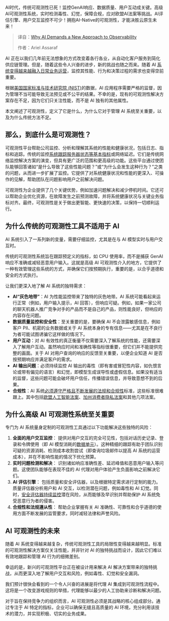 
<!--
title: 为什么人工智能需要一种新的可观测性方法
cover: https://cdn.thenewstack.io/media/2025/06/b13c639e-olumuyiwa-sobowale-kqidjlbcgha-unsplash-scaled.jpg
summary: AI时代，传统可观测性已死！监控GenAI响应、数据质量、用户互动成关键。高级AI可观测性系统，实时检测毒性、幻觉，保障合规，应对欧盟AI法案等挑战。AI评估引擎、用户交互监控不可少！拥抱AI-Native的可观测性，才能决胜云原生未来！
-->

AI时代，传统可观测性已死！监控GenAI响应、数据质量、用户互动成关键。高级AI可观测性系统，实时检测毒性、幻觉，保障合规，应对欧盟AI法案等挑战。AI评估引擎、用户交互监控不可少！拥抱AI-Native的可观测性，才能决胜云原生未来！

> 译自：[Why AI Demands a New Approach to Observability](https://thenewstack.io/why-ai-demands-a-new-approach-to-observability/)
> 
> 作者：Ariel Assaraf

AI 正在以我们几年前无法想象的方式改变着各行各业，从自动化客户服务到简化供应链管理。但是，随着这些令人兴奋的进步，新的挑战也随之而来。随着 AI [系统变得越来越融入日常业务运营](https://thenewstack.io/new-ai-pcs-let-businesses-deploy-low-cost-private-and-secure-ai-systems/)，监控其性能、行为和决策过程的需求也变得空前重要。

根据[美国国家标准与技术研究院 (NIST)](https://www.nist.gov/itl/ai-risk-management-framework)的数据，AI 应用程序需要严格的监督，因为管理不当可能导致无法预见或不公平的结果。不幸的是，现有的可观测性解决方案存在不足，因为它们只关注性能，而不是 AI 独有的其他属性。

本文阐述了可观测性，定义了它是什么，为什么它对于管理 AI 系统至关重要，以及为什么传统方法不足。

## 那么，到底什么是可观测性？

可观测性平台帮助公司监控、分析和理解其系统的性能和健康状况，包括日志、指标和追踪。传统的监控[系统跟踪服务器状态等基本指标](https://thenewstack.io/cachet-the-open-source-status-page-system-for-tracking-servers/)或网络延迟。它们是传统网络监控解决方案的演变，但具有更广泛的范围和更高级的功能。这些平台通过使团队能够回答诸如“是什么导致了这些性能问题？”或“为什么会发生这种行为？”之类的问题，从而进一步扩展了监控。它提供了对系统健康状况和性能的更深入、可操作的见解，帮助团队在问题影响用户之前解决问题。

可观测性为企业提供了几个关键优势，例如加速问题解决和减少停机时间。它还可以帮助企业优化资源，在故障发生之前预测故障，并将系统健康状况与关键业务指标对齐。最终，可观测性是关于做出更智能、更快速的决策，以保持一切顺利运行。

## 为什么传统的可观测性工具不适用于 AI

AI 系统引入了一系列新的变量，需要仔细监控，尤其是在与 AI 模型实时与用户交互时。

传统的可观测性系统旨在跟踪预定义的指标，如 CPU 使用率，而不是捕获 GenAI 响应不准确或减轻恶意用户输入。这就是高级 AI 可观测性介入的地方，它提供了一种有效管理这些系统的方式，并确保它们按预期执行，重要的是，以合乎道德和安全的方式执行。

让我们更深入地了解 AI 系统的独特需求：

- **AI“灰色地带”**：AI 为性能监控带来了独特的灰色地带。AI 系统可能看起来运行正常（例如，用户输入提示，AI 回答），但响应可疑。例如，如果一家公司的聊天机器人推广竞争对手的产品而不是自己的产品，则性能良好，但响应的内容存在问题。
- **数据质量监控和安全性**：至关重要的是，要确保 AI 不会泄露敏感信息，例如客户 PII、机密的业务数据或关于 AI 系统本身的专有信息——尤其是在不良行为者可能试图诱骗它这样做的情况下。
- **用户互动**：对 AI 有效性的真正衡量不仅需要深入了解系统的性能，还需要深入了解用户互动。虽然响应时间和准确性等指标很重要，但它们并不能提供完整的画面。关于 AI 对用户查询的响应的反馈至关重要，以便企业知道 AI 是否按预期响应并满足客户的需求。
- **AI 输出问题**：必须持续监控 AI 输出的毒性（即有害或冒犯性内容，如仇恨言论或带有偏见的语言）和幻觉，即模型生成误导性或虚假信息。如果没有适当的监督，这些问题可能会破坏用户信任，传播错误信息，并导致意想不到的后果。
- **合规性**：AI 系统[必须遵守严格且不断发展的法规和合规性](https://thenewstack.io/building-privacy-aware-ai-software-with-vector-databases/)标准，这些标准很难跟上。其中包括[欧盟人工智能法案](https://artificialintelligenceact.eu/)、[加州消费者隐私法案](https://oag.ca.gov/privacy/ccpa)和其他几项法案。

## 为什么高级 AI 可观测性系统至关重要

专门为 AI 系统量身定制的可观测性工具通过以下功能解决这些独特的风险：

1. **全面的用户交互监控**： 提供对用户交互的完全可见性，包括对话历史记录、登录和令牌使用（即 AI 模型消耗的[数据单元](https://thenewstack.io/data-modeling-part-2-method-for-time-series-databases/)）。这种精细的跟踪有助于团队识别可疑的资源消耗、检测成本收割尝试（即查询垃圾邮件以提高 AI 系统的运营成本），并在不影响性能的情况下优化预算。
2. **实时问题检测和解决**： 识别诸如响应准确性差、延迟峰值和恶意用户输入等问题。这使团队能够在表现不佳的 AI 代理对用户体验产生负面影响之前解决它们。
3. **AI 评估引擎**： 包括质量和安全评估器，以及根据特定需求进行定制的能力。质量评估器分析用户和 AI 交互，以检测潜在问题，例如毒性和 AI 幻觉。同时，[安全评估器持续监控](https://thenewstack.io/continuous-security-and-monitoring-from-a-cisos-perspective/)潜在风险，从而能够及早识别并帮助保护 AI 系统免受恶意行为者的侵害。
4. **合规性和法规遵从性**： 帮助企业掌握有关 AI 准确性、可靠性和合乎道德的使用方面不断发展的监管要求，同时减轻法律和声誉风险。

## AI 可观测性的未来

随着 AI 系统变得越来越复杂，传统可观测性工具的局限性变得越来越明显。标准的可观测性解决方案仅关注性能，并非针对 AI 的独特挑战而设计，因此它们难以有效地跟踪和管理 AI 行为的细微差别。

幸运的是，新兴的可观测性平台正在被设计用来解决 AI 解决方案带来的独特挑战，从而更深入地了解用户交互和风险，例如毒性、幻觉和安全漏洞。

我们预计很快会看到的一个令人兴奋的进展是将代理 AI 集成到可观测性流程中。这将是一个改变游戏规则的举措，代理能够以最少的人工协助来诊断和解决问题。

对于旨在保持竞争力的组织而言，AI 可观测性必须是其战略的核心组成部分。通过专注于 AI 特定的指标，企业可以确保无缝且高质量的 AI 环境，充分利用该技术的潜力，并实现积极、切实的业务成果。